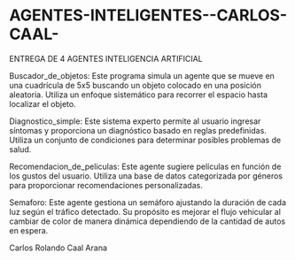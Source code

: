 # AGENTES-INTELIGENTES--CARLOS-CAAL-
ENTREGA DE 4 AGENTES INTELIGENCIA ARTIFICIAL

Buscador_de_objetos: 
Este programa simula un agente que se mueve en una cuadrícula de 5x5 buscando un objeto colocado en una posición aleatoria. Utiliza un enfoque sistemático para recorrer el espacio hasta localizar el objeto.

Diagnostico_simple:
Este sistema experto permite al usuario ingresar síntomas y proporciona un diagnóstico basado en reglas predefinidas. Utiliza un conjunto de condiciones para determinar posibles problemas de salud.

Recomendacion_de_peliculas:
Este agente sugiere películas en función de los gustos del usuario. Utiliza una base de datos categorizada por géneros para proporcionar recomendaciones personalizadas.

Semaforo: 
Este agente gestiona un semáforo ajustando la duración de cada luz según el tráfico detectado. Su propósito es mejorar el flujo vehicular al cambiar de color de manera dinámica dependiendo de la cantidad de autos en espera.

Carlos Rolando Caal Arana
